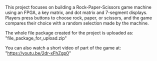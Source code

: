 This project focuses on building a Rock-Paper-Scissors game machine using an FPGA, a key matrix, and dot matrix and 7-segment displays. 
Players press buttons to choose rock, paper, or scissors, and the game compares their choice with a random selection made by the machine. 

The whole file package created for the project is uploaded as: 
"file_package_for_upload.zip"

You can also watch a short video of part of the game at: 
"https://youtu.be/2dr-xFhZgp0"
